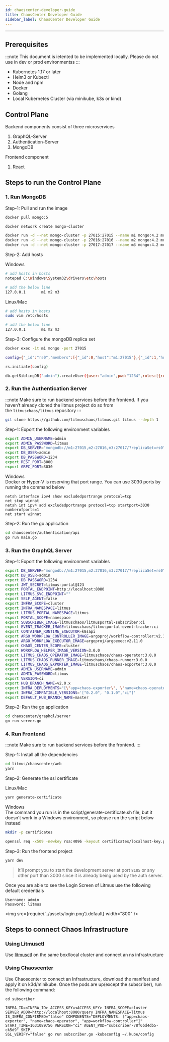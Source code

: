 ```yaml
---
id: chaoscenter-developer-guide
title: ChaosCenter Developer Guide
sidebar_label: ChaosCenter Developer Guide 
---
```


---

## **Prerequisites**
:::note
This document is ietented to be implemented locally. Please do not use in dev or prod environmentss
:::

- Kubernetes 1.17 or later
- Helm3 or Kubectl
- Node and npm
- Docker
- Golang
- Local Kubernetes Cluster (via minikube, k3s or kind)

## **Control Plane**
Backend components consist of three microservices
1. GraphQL-Server
2. Authentication-Server
3. MongoDB

Frontend component
1. React

## **Steps to run the Control Plane**

### 1. Run MongoDB

Step-1: Pull and run the image 

```bash
docker pull mongo:5

docker network create mongo-cluster 

docker run -d --net mongo-cluster -p 27015:27015 --name m1 mongo:4.2 mongod --replSet rs0 --port 27015 
docker run -d --net mongo-cluster -p 27016:27016 --name m2 mongo:4.2 mongod --replSet rs0 --port 27016
docker run -d --net mongo-cluster -p 27017:27017 --name m3 mongo:4.2 mongod --replSet rs0 --port 27017
```

Step-2: Add hosts 

Windows
```bash
# add hosts in hosts 
notepad C:\Windows\System32\drivers\etc\hosts

# add the below line
127.0.0.1       m1 m2 m3
```

Linux/Mac
```bash
# add hosts in hosts 
sudo vim /etc/hosts

# add the below line
127.0.0.1       m1 m2 m3
```


Step-3: Configure the mongoDB replica set

```bash
docker exec -it m1 mongo -port 27015

config={"_id":"rs0","members":[{"_id":0,"host":"m1:27015"},{"_id":1,"host":"m2:27016"},{"_id":2,"host":"m3:27017"}]}

rs.initiate(config)

db.getSiblingDB("admin").createUser({user:"admin",pwd:"1234",roles:[{role:"root",db:"admin"}]});
```

### 2. Run the Authentication Server

:::note
Make sure to run backend services before the frontend. If you haven’t already cloned the litmus project do so from the `litmuschaos/litmus` repository
:::

```bash
git clone https://github.com/litmuschaos/litmus.git litmus --depth 1
```


Step-1: Export the following environment variables

```bash
export ADMIN_USERNAME=admin
export ADMIN_PASSWORD=litmus
export DB_SERVER="mongodb://m1:27015,m2:27016,m3:27017/?replicaSet=rs0"
export DB_USER=admin
export DB_PASSWORD=1234
export REST_PORT=3000
export GRPC_PORT=3030
```

Windows  
Docker or Hyper-V is reserving that port range. You can use 3030 ports by running the command below

```shell
netsh interface ipv4 show excludedportrange protocol=tcp
net stop winnat
netsh int ipv4 add excludedportrange protocol=tcp startport=3030 numberofports=1
net start winnat
```

Step-2: Run the go application

```bash
cd chaoscenter/authentication/api
go run main.go
```

### 3. Run the GraphQL Server  

Step-1: Export the following environment variables

```bash
export DB_SERVER="mongodb://m1:27015,m2:27016,m3:27017/?replicaSet=rs0"
export DB_USER=admin
export DB_PASSWORD=1234
export JWT_SECRET=litmus-portal@123
export PORTAL_ENDPOINT=http://localhost:8080
export LITMUS_SVC_ENDPOINT=""
export SELF_AGENT=false
export INFRA_SCOPE=cluster
export INFRA_NAMESPACE=litmus
export LITMUS_PORTAL_NAMESPACE=litmus
export PORTAL_SCOPE=namespace
export SUBSCRIBER_IMAGE=litmuschaos/litmusportal-subscriber:ci
export EVENT_TRACKER_IMAGE=litmuschaos/litmusportal-event-tracker:ci
export CONTAINER_RUNTIME_EXECUTOR=k8sapi
export ARGO_WORKFLOW_CONTROLLER_IMAGE=argoproj/workflow-controller:v2.11.0
export ARGO_WORKFLOW_EXECUTOR_IMAGE=argoproj/argoexec:v2.11.0
export CHAOS_CENTER_SCOPE=cluster
export WORKFLOW_HELPER_IMAGE_VERSION=3.0.0
export LITMUS_CHAOS_OPERATOR_IMAGE=litmuschaos/chaos-operator:3.0.0
export LITMUS_CHAOS_RUNNER_IMAGE=litmuschaos/chaos-runner:3.0.0
export LITMUS_CHAOS_EXPORTER_IMAGE=litmuschaos/chaos-exporter:3.0.0
export ADMIN_USERNAME=admin
export ADMIN_PASSWORD=litmus
export VERSION=ci
export HUB_BRANCH_NAME=v2.0.x
export INFRA_DEPLOYMENTS="[\"app=chaos-exporter\", \"name=chaos-operator\", \"app=event-tracker\",\"app=workflow-controller\"]"
export INFRA_COMPATIBLE_VERSIONS='["0.2.0", "0.1.0","ci"]'
export DEFAULT_HUB_BRANCH_NAME=master
```

Step-2: Run the go application

```bash
cd chaoscenter/graphql/server
go run server.go
```

### 4. Run Frontend

:::note
Make sure to run backend services before the frontend.
:::

Step-1: Install all the dependencies

```bash
cd litmus/chaoscenter/web
yarn
```

Step-2: Generate the ssl certificate

Linux/Mac
```bash
yarn generate-certificate
```

Windows  
The command you run is in the script/generate-certificate.sh file, but it doesn't work in a Windows environment, so please run the script below instead
```bash
mkdir -p certificates

openssl req -x509 -newkey rsa:4096 -keyout certificates/localhost-key.pem -out certificates/localhost.pem -days 365 -nodes -subj '//C=US'
```

Step-3: Run the frontend project

```bash
yarn dev 
```

> It’ll prompt you to start the development server at port `8185` or any other port than 3000 since it is already being used by the auth server.

Once you are able to see the Login Screen of Litmus use the following default credentials

```
Username: admin
Password: litmus
```

<img src={require('../assets/login.png').default} width="800" />


## **Steps to connect Chaos Infrastructure**
### Using Litmusctl
Use [litmusctl](https://github.com/litmuschaos/litmusctl) on the same box/local cluster and connect an ns infrastructure

### Using Chaoscenter
Use Chaoscenter to connect an Infrastructure, download the manifest and apply it on k3d/minikube. Once the pods are up(except the subscriber), run the following command:

```shell
cd subscriber

INFRA_ID=<INFRA_ID> ACCESS_KEY=<ACCESS_KEY> INFRA_SCOPE=cluster SERVER_ADDR=http://localhost:8080/query INFRA_NAMESPACE=litmus IS_INFRA_CONFIRMED="false" COMPONENTS="DEPLOYMENTS: ["app=chaos-exporter", "name=chaos-operator", "app=workflow-controller"]"  START_TIME=1631089756 VERSION="ci" AGENT_POD="subscriber-78f6bd4db5-ck5d9" SKIP_
SSL_VERIFY="false" go run subscriber.go -kubeconfig ~/.kube/config
```